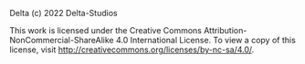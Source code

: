 Delta (c) 2022 Delta-Studios

This work is licensed under the Creative Commons Attribution-NonCommercial-ShareAlike 4.0 International License. To view a copy of this license, visit
http://creativecommons.org/licenses/by-nc-sa/4.0/.
